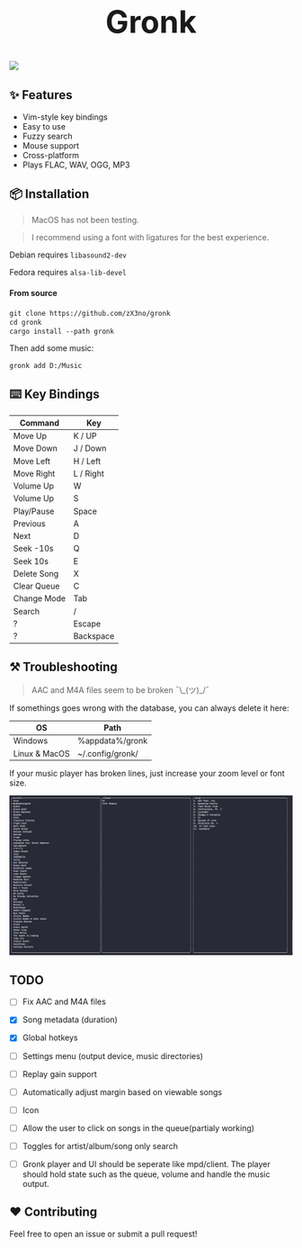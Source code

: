 <h1 align="center" style="font-size: 55px">Gronk</h1>

<div align="center" style="display:inline">
      <img src="media/gronk-2x.gif">
</div>

## ✨ Features
- Vim-style key bindings
- Easy to use
- Fuzzy search
- Mouse support
- Cross-platform
- Plays FLAC, WAV, OGG, MP3

## 📦 Installation

> MacOS has not been testing.

> I recommend using a font with ligatures for the best experience.

Debian requires `libasound2-dev`

Fedora requires `alsa-lib-devel`

#### From source

```
git clone https://github.com/zX3no/gronk
cd gronk
cargo install --path gronk
```

Then add some music:
```
gronk add D:/Music
```

## ⌨️ Key Bindings

| Command     | Key       |
|-------------|-----------|
| Move Up     | K / UP    |
| Move Down   | J / Down  |
| Move Left   | H / Left  |
| Move Right  | L / Right |
| Volume Up   | W         |
| Volume Up   | S         |
| Play/Pause  | Space     |
| Previous    | A         |
| Next        | D         |
| Seek -10s   | Q         |
| Seek 10s    | E         |
| Delete Song | X         |
| Clear Queue | C         |
| Change Mode | Tab       |
| Search      | /         |
| ?           | Escape    |
| ?           | Backspace |


## ⚒️ Troubleshooting
> AAC and M4A files seem to be broken ¯\\\_(ツ)_/¯

If somethings goes wrong with the database, you can always delete it here:

| OS            | Path             |
|---------------|------------------|
| Windows       | %appdata%/gronk  |
| Linux & MacOS | ~/.config/gronk/ |

If your music player has broken lines, just increase your zoom level or font size.

![](media/broken.png)



## TODO
- [ ] Fix AAC and M4A files 

- [x] Song metadata (duration)

- [x] Global hotkeys

- [ ] Settings menu (output device, music directories)

- [ ] Replay gain support

- [ ] Automatically adjust margin based on viewable songs

- [ ] Icon

- [ ] Allow the user to click on songs in the queue(partialy working)

- [ ] Toggles for artist/album/song only search

- [ ] Gronk player and UI should be seperate like mpd/client. The player should hold state such as the queue, volume and handle the music output.

## ❤️ Contributing

Feel free to open an issue or submit a pull request!